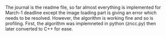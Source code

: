 The journal is the readme file, so far almost everything is implemented for March-1 deadline except the image loading part is giving an error which needs to be resolved. However, the algorithm is working fine and so is profiling. 
First, the algorithm was implemneted in python (zncc.py) then later converted to C++ for ease. 
